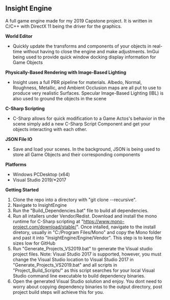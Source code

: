 ## Insight Engine
A full game engine made for my 2019 Capstone project. It is written in C/C++ with DirectX 11 being the driver for the graphics.

**World Editor**
* Quickly update the transforms and components of your objects in real-time without having to close the engine and make adjustments. ImGui being used to provide quick window docking display information for Game Objects

**Physically-Based Rendering with Image-Based Lighting**
* Insight uses a full PBR pipeline for materials. Albedo, Normal, Roughness, Metallic, and Ambient Occlusion maps are all put to use to produce very realistic Surfaces. Specular Image-Based Lighting (IBL) is also used to ground the objects in the scene

**C-Sharp Scripting**
* C-Sharp allows for quick modification to a Game Actos's behavior in the scene simply add a new C-Sharp Script Component and get your objects interacting with each other.

**JSON File IO**
* Save and load your scenes. In the background, JSON is being used to store all Game Objects and their corresponding components

**Platforms**
* Windows PCDesktop (x64)
* Visual Studio 2019/*2017

**Getting Started**
1) Clone the repo into a directory with "git clone --recursive".
2) Navigate to InsightEngine
3) Run the "Build_Dependencies.bat" file to build all dependencies.
4) Run all intallers under Vendor/Redist. Download and install the mono runtime for C-Sharp scripting at "https://www.mono-project.com/download/stable/". Once intalled, navigate to the install diretory, usually in "C:/Program Files/Mono" and copy the Mono folder and past it into "InsightEngine/Engine/Vendor". This step is to keep file sizes low for GitHub
5) Run "Generate_Projects_VS2019.bat" to generate the Visual studio project files. Note: Visual Studio 2017 is supported, however, you must change the Visual Studio location to Visual Studio 2017 in "Generate_Projects_VS2019.bat" and all scripts in "Project_Build_Scripts/" as this script searches for your local Visual Studio command line executable to build dependency binaries.
6) Open the generated Visual Studio solution and enjoy. You dont need to worry about copying dependency binaries to the output directory, post project build steps will achieve this for you. 
